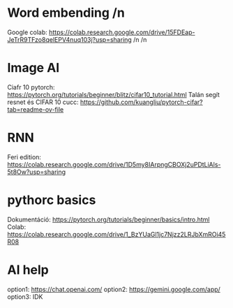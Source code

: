 # Word embending /n
Google colab: https://colab.research.google.com/drive/15FDEap-JeTrR9TFzo8qelEPV4nuq103j?usp=sharing /n
/n
# Image AI
Ciafr 10 pytorch: https://pytorch.org/tutorials/beginner/blitz/cifar10_tutorial.html
Talán segít resnet és CIFAR 10 cucc: https://github.com/kuangliu/pytorch-cifar?tab=readme-ov-file

# RNN
Feri edition: https://colab.research.google.com/drive/1D5my8IArpngCBOXj2uPDtLiAls-5t8Ow?usp=sharing

# pythorc basics
Dokumentáció: https://pytorch.org/tutorials/beginner/basics/intro.html 
Colab: https://colab.research.google.com/drive/1_BzYUaGl1jc7Njzz2LRJbXmROi45R08

# AI help
option1: https://chat.openai.com/
option2: https://gemini.google.com/app/
option3: IDK
